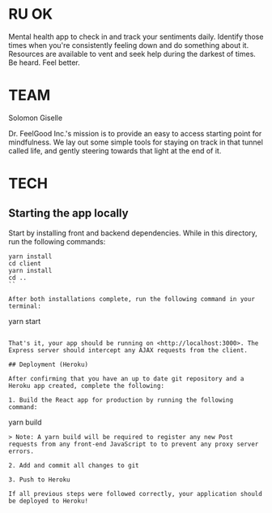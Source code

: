 
# RU OK
Mental health app to check in and track your sentiments daily. Identify those times when you're consistently feeling down and do something about it. Resources are available to vent and seek help during the darkest of times. Be heard. Feel better.

# TEAM
Solomon
Giselle

Dr. FeelGood Inc.'s mission is to provide an easy to access starting point for mindfulness. We lay out some simple tools for staying on track in that tunnel called life, and gently steering towards that light at the end of it.

# TECH


## Starting the app locally

Start by installing front and backend dependencies. While in this directory, run the following commands:

```
yarn install
cd client
yarn install
cd ..
``

After both installations complete, run the following command in your terminal:

```
yarn start
```

That's it, your app should be running on <http://localhost:3000>. The Express server should intercept any AJAX requests from the client.

## Deployment (Heroku)

After confirming that you have an up to date git repository and a Heroku app created, complete the following:

1. Build the React app for production by running the following command:

```
yarn build
```
> Note: A yarn build will be required to register any new Post requests from any front-end JavaScript to to prevent any proxy server errors.

2. Add and commit all changes to git

3. Push to Heroku

If all previous steps were followed correctly, your application should be deployed to Heroku!

